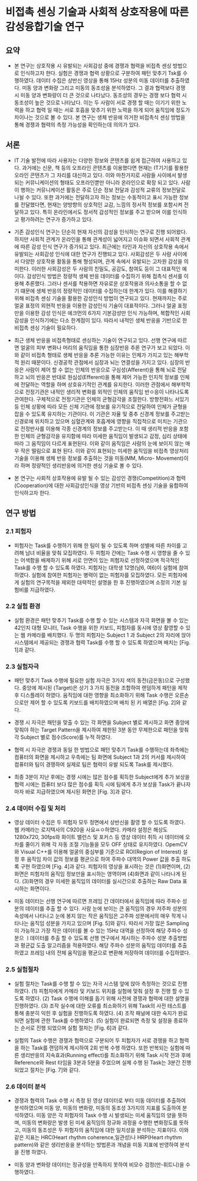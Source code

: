 # 비접촉 센싱 기술과 사회적 상호작용에 따른 감성융합기술 연구
## 요약
* 본 연구는 상호작용 시 유발되는 사회감성 중에 경쟁과 협력을 비접촉 센싱 방법으로 인식하고자 한다.
실험은 경쟁과 협력 상황으로 구분하여 패턴 맞추기 Tsk를 수행하였다.
데이터 수집은 상반신 영상을 통해 15Hz 성분의 미동 데이터를 추출하였다.
미동 양과 변화량 그리고 미동의 동조성을 분석하였다.
그 결과 협력보다 경쟁 시 미동 양과 변화량이 더 큰 것으로 나타났다.
동조성의 경우는 경쟁 보다 협력 시 동조성이 높은 것으로 나타났다.
이는 두 사람이 서로 경쟁 할 때는 이기기 위한 노력을 하고 협력 일 때는 서로 호흡을 맞추기 위한 노력을 하게 되어 움직임에 정도가 차이나는 것으로 볼 수 있다.
본 연구는 생체 반응에 의거한 비접촉식 센싱 방법을 통해 경쟁과 협력의 측정 가능성을 확인하는데 의의가 있다.


## 서론
* IT 기술 발전에 따라 사용자는 다양한 정보와 콘텐츠를 쉽게 접근하여 사용하고 있다.
과거에는 신문, 책 등의 오프라인 콘텐츠를 이용했다면 현재는 IT기기를 활용한 오라인 콘텐츠가 그 자리를 대신하고 있다.
이와 마찬가지로 사람들 사이에서 발생 되는 커뮤니케이션의 형태도 오프라인뿐만 아니라 온라인으로 확장 되고 있다.
사람이 행하는 커뮤니케이션 활동은 주로 단순 정보 전달과 감성적 교류의 정보전달로 나뉠 수 있다.
또한 과거에는 전달하고자 하는 정보는 수동적이고 표시 가능한 정보를 전달했다면, 현재는 양방향의 상호적인 교감, 느낌의 정서적 정보를 포함시켜 전달하고 있다.
특히 온라인에서도 정서적 감성적인 정보를 주고 받으며 이를 인식하고 평가하려는 연구가 증가하고 있다.

* 기존 감성인식 연구는 단순히 현재 자신의 감성을 인식하는 연구로 진행 되어왔다.
하지만 사회적 관계가 온라인을 통해 관계성이 넓어지고 이슈화 되면서 사회적 관계에 따른 감성 인식 연구가 증가되고 있다.
최근에는 타인과 자신의 상호작용 속에서 유발되는 사회감성 인식에 대한 연구가 진행되고 있다.
사회감성은 두 사람 사이에서 다양한 상호작용 활동을 통해 형성되며, 관계 속에서 유발되는 고차원 감성을 의미한다.
이러한 사회감성은 두 사람의 친밀도, 공감도, 참여도 등이 그 대표적인 예이다.
감성인식 방법은 정량적 생체 반응 데이터를 수집하기 위해 접촉식 센서를 이용해 추론했다.
그러나 센서를 착용하면 자유로운 상호작용과 의사소통을 할 수 없기 떄문에 생체 반응의 정량적인 데이터를 수집하는데 한계가 있다.
이를 해결하기 위해 비접촉 센싱 기술을 활용한 감성인식 방법이 연구되고 있다.
현재까지는 주로 얼굴 표정의 외현적 반응을 이용한 감성인식 기술이 대표적이다.
그러나 얼굴 표정만을 이용한 감성 인식은 에크먼의 6가지 기본감성만 인식 가능하며, 복합적인 사회감성을 인식하기에는 다소 한계점이 있다.
따라서 내적인 생체 반응을 기반으로 한 비접촉 센싱 기술이 필요하다.

* 최근 생체 반응을 비접촉형태로 센싱하는 기술이 연구되고 있다.
선행 연구에 따르면 얼굴의 피부 변화나 머리의 움직임을 통한 심장반응 추론 연구가 보고 되었다.
이와 같이 비접촉 형태로 생체 반응을 추론 가능한 이유는 인체가 가지고 있는 해부학적 원리 때문이다.
신경공학 관점에서 심장과 뇌는 연결성을 가지고 있다.
심장의 반응은 사람이 제어 할 수 없는 인체의 반응으로 구심성(Afferent)을 통해 뇌로 전달하고 뇌의 반응은 반대로 원심성(Efferent)을 통해 제어 가능한 인지적 정보를 인체에 전달하는 역할을 하며 상호유기적인 관계를 유지한다.
이러한 관점에서 해부학적으로 전정기관은 내적인 생리적 변화를 외적인 인체의 움직임 반ㅇ응이 나타나도록 관여한다.
구체적으로 전정기관은 인체의 균형감각을 조절한다.
방향전화느 서있기 등 인체 상황에 따라 모든 신체 기관에 정보를 유기적으로 전달하여 인체가 균형을 잡을 수 있도록 유지하는 기관이다.
이 기관은 자율 및 중추 신경계 정보를 주고받는 신경로에 위치하고 있으며 심혈관계와 호흡계에 영향을 직접적으로 미치는 기관으로 전정반사를 이용해 각종 신경계의 정보를 주고받는다.
이 때 생리적 반응을 포함한 인체의 균형감각을 유지함에 따라 미세한 움직임이 발생되고 감정, 심리 상태에 따라 그 움직임이 다르게 표현된다.
이와 같이 움직임은 사람의 눈에 보이지 않는 매우 작은 떨림으로 표현 된다.
이와 같이 표현되는 미세한 움직임을 비접촉 영상처리 기술을 이용해 생체 반응 정보를 추출하는 것을 미동(MM, Micro- Movement)이라 하며 정량적인 생리반응에 의거한 센싱 기술로 볼 수 있다.

* 본 연구는 사회적 상호작용에 유발 될 수 있는 감성인 경쟁(Competition)과 협력(Cooperation)에 대한 사회감성인식을 영상 기반의 비접촉 센싱 기술을 융합하여 인식하고자 한다.


## 연구 방법
### 2.1 피험자
* 피험자는 Task를 수행하기 위해 한 팀이 될 수 있도록 하며 성별에 따른 차이를 고려해 남녀 비율을 맞춰 모집하였다.
두 피험자 간에는 Task 수행 시 영향을 줄 수 있는 어색함을 배제하기 위해 서로 안면이 있는 피험자로 선정하였으며 적극적인 Task를 수행 할 수 있도록 하였다.
피험자는 대학생 12명(남6, 여6)이 실험에 참여 하였다.
실험에 참여한 피험자는 병력이 없는 피험자를 모집하였다.
모든 피험자에게 실험의 연구목적을 제외한 대략적인 설명을 한 후 진행하였으며 소정의 기본 실험비를 지급하였다.

### 2.2 실험 환경
* 실험 환경은 패턴 맞추기 Task를 수행 할 수 있는 시스템과 자극 화면을 볼 수 있는 42인치 대형 모니터, Task 수행을 위한 키보드, 피험자를 동시에 영상 촬영할 수 있는 웹 카메라를 배치했다.
두 명의 피험자는 Subject 1 과 Subject 2의 자리에 앉아 시스템에서 제공되는 경쟁과 협력 Task를 수행 할 수 있도록 하였으며 배치는 [Fig. 1]과 같다.

### 2.3 실험자극
* 패턴 맞추기 Task 수행에 필요한 실험 자극은 3가지 색의 동전(금은동)으로 구성했다.
중앙에 제시된 (Target)은 상기 3 가지 동전을 조합하여 랜덤하게 패턴을 제작 후 디스플레이 하였다.
움직임에 대한 영향을 최소화하기 위해 Task 수행은 오른손으로만 제어 할 수 있도록 키보드를 배치하였으며 배치 된 키 배열은 [Fig. 2]와 같다.

* 경쟁 시 자극은 패턴을 맞출 수 있는 각 화면을 Subject 별로 제시하고 화면 중앙에 맞춰야 하는 Target Pattern을 제시하여 제한된 3분 동안 무제한으로 패턴을 맞춰 각 Subject 별로 점수(Score)를 누적 하였다.
 
* 협력 시 자극은 경쟁과 동일 한 방법으로 패턴 맞추기 Task를 수행하는데 좌측에는 컴퓨터의 화면을 제시하고 우측에는 팀 화면에 Subject 1과 2의 커서를 제시하여 컴퓨터와 팀이 경쟁하여 실제로 팀은 협력이 유발 되도록 Task를 제시했다.

* 최종 3분이 지난 후에는 경쟁 시에는 많은 점수를 획득한 Subject에게 추가 보상을 협력 시에는 컴퓨터 보다 많은 점수를 획득 시에 팀에게 추가 보상을 Task가 끝나자마자 바로 지급하였으며 제시된 화면은 [Fig. 3]과 같다.

### 2.4 데이터 수집 및 처리
* 영상 데이터 수집은 두 피험자 모두 정면에서 상반신을 촬영 할 수 있도록 하였다.
웹 카메라는 로지텍사의 C920을 사요ㅛㅇ하였다. 카메라 설정은 해상도 1280x720, 30fps와 화이트 밸런스 및 포커스 등 영상 데이터 취득 시 데이터에 오차를 줄이기 위해 각 자동 조절 기능들을 모두 OFF 상태로 유지하였다.
OpemCV와 Visual C++를 이용해 얼굴의 중심부를 기준으로 ROI(Region of Interest) 설정 후 움직임 차이 값의 정보를 평균으로 하여 주파수 대역의 Power 값을 추출 하도록 구현 하였으며 [Fig. 4]과 같다.
피험자의 영상을 표시하는 것은 (1)화면이며, (2) 화면은 피험자의 움직임 정보만을 표시하는 영역이며 (4)화면과 같이 나타나게 된다.
(3)화면의 경우 미세한 움직임의 데이터를 실시간으로 추출하는 Raw Data 표시하는 화면이다.

* 미동 데이터는 선행 연구에 따르면 프레임 간 데이터에서 움직임에 따라 주파수 성분의 데이터를 추출 할 수 있다.
사람 눈에 보이는 큰 움직임의 경우 저주파 성분의 속성에서 나타나고 눈에 봉지 않는 작은 움직임은 고주파 성분에서의 매우 작게 나타나는 움직임 성분을 가지고 있으며 [Fig. 5]와 같다.
따라서 가장 많은 Sampling이 가능하고 가장 작은 데이터를 볼 수 있는 15Hz 대역을 선정하여 해당 주파수 성분으 ㅣ데이터를 추출 할 수 있도록 선행 연구에서 제시하는 주파수 성분 추출방법과 평균값 도출 알고리즘을 적용하였다.
해당 주파수 성분의 움직임 데이터를 추출하였고 프레임 내의 전체 움직임을 평균으로 변환해 저장하여 데이터를 수집하였다.

### 2.5 실험절차
* 실험 절차는 Task를 수행 할 수 있는 자극 시스템 앞에 앉아 측정하는 것으로 진행하였다.
(1) 피험자에게 카메라 및 키보드 위치를 실험에 맞춰 설정 후 진행 할 수 있도록 하였다.
(2) Task 수행에 이해를 돕기 위해 사전에 경쟁과 협력에 대한 설명을 진행하였다.
(3) 조작 실수에 대한 오류를 최소화하기 위해 Task의 사전 테스트를 통해 충분히 익힌 후 실험을 진행하도록 하였다.
(4) 조작 패널에 대한 숙지가 완료되면 실험에 관한 Task를 수행하였다.
(5) 실험이 완료되면 측정 및 설정을 종료하는 순서로 진행 되었으며 실험 절차는 [Fig. 6]과 같다.

* 실험의 Task 수행은 경쟁과 협력으로 구분되어 두 피험자가 서로 경쟁을 하고 협력을 하는 Task를 랜덤하게 제시하여 2회 반복 수행 하였다.
또한 반복되는 실험에 따른 생리반응의 지속효과(Running effect)를 최소화하기 위해 Task 시작 전과 후에 Reference와 Rest 타임을 3분과 5분을 주었으며 실제 수행 된 Task는 3분간 진행 되었고 절차는 [Fig. 7]와 같다.


### 2.6 데이터 분석
* 경쟁과 협력의 Task 수행 시 측정 된 영상 데이터로 부터 미동 데이터를 추출하여 분석하였으며 미동 양, 미동의 변화량, 미동의 동조성 3가지의 지표를 도출하여 분석하였다.
미동 양은 각 피험자의 Task 수행 시 발생되는 미세 움직임의 양을 뜻하며, 미동의 변화량은 발생 된 미세 움직임의 정규화 과정을 수행한 변화정도를 뜻하고, 미동의 동조성은 두 피험자의 움직임에 대한 일치성을 분석하는 지표이다.
이와 같은 지표는 HRC(Heart rhythm coherence,일관성)나 HRP(Heart rhythm pattern)와 같은 생리반응을 분석하는 방법론과 개념을 미동 지표에 반영하여 분석을 진행 하였다.

* 미동 양과 변화량 데이터는 정규성을 만족하지 못하여 비모수 검정(만-휘트니)을 수행하였다.
